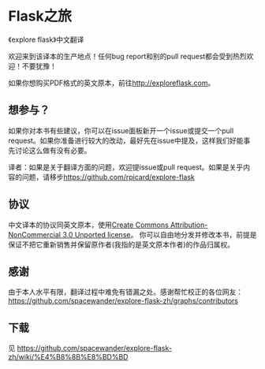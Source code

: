 # Flask之旅

《explore flask》中文翻译

欢迎来到该译本的生产地点！任何bug report和别的pull request都会受到热烈欢迎！不要犹豫！

如果你想购买PDF格式的英文原本，前往<http://exploreflask.com>。

## 想参与？

如果你对本书有些建议，你可以在issue面板新开一个issue或提交一个pull request。如果你准备进行较大的改动，最好先在issue中提及，这样我们好能事先讨论这么做有没有必要。

译者：如果是关于翻译方面的问题，欢迎提issue或pull request。如果是关乎内容的问题，请移步<https://github.com/rpicard/explore-flask>

## 协议

中文译本的协议同英文原本，使用[Create Commons Attribution-NonCommercial 3.0 Unported license](http://creativecommons.org/licenses/by-nc/3.0/)。
你可以自由地分发并修改本书，前提是保证不把它重新销售并保留原作者(我指的是英文原本作者)的作品归属权。

## 感谢

由于本人水平有限，翻译过程中难免有错漏之处。感谢帮忙校正的各位网友：<https://github.com/spacewander/explore-flask-zh/graphs/contributors>

## 下载

见 <https://github.com/spacewander/explore-flask-zh/wiki/%E4%B8%8B%E8%BD%BD>
